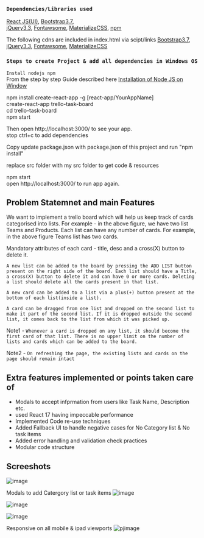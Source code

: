### `Dependencies/Libraries used `

[React JS(UI)](https://reactjs.org/docs/getting-started.html),
[Bootstrap3.7](https://maxcdn.bootstrapcdn.com/bootstrap/3.3.7/js/bootstrap.min.js), <br>
[jQuery3.3](https://ajax.googleapis.com/ajax/libs/jquery/3.3.1/jquery.min.js),
[Fontawsome](https://fontawesome.com/v4.7.0/icons/), 
[MaterializeCSS](https://materializecss.com/getting-started.html),
[npm](https://www.npmjs.com/)

The following cdns are included in index.html via scipt/links
[Bootstrap3.7](https://maxcdn.bootstrapcdn.com/bootstrap/3.3.7/js/bootstrap.min.js),
[jQuery3.3](https://ajax.googleapis.com/ajax/libs/jquery/3.3.1/jquery.min.js),
[Fontawsome](https://fontawesome.com/v4.7.0/icons/), 
[MaterializeCSS](https://cdnjs.cloudflare.com/ajax/libs/materialize/1.0.0/css/materialize.min.css)<br>


### `Steps to create Project & add all dependencies in Windows OS`

`Install nodejs npm ` <br>
From the step by step Guide described here [Installation of Node JS on Window](https://www.geeksforgeeks.org/installation-of-node-js-on-windows/)

npm install create-react-app -g [react-app/YourAppName]<br>
create-react-app trello-task-board<br>
cd trello-task-board<br>
npm start<br>

Then open http://localhost:3000/ to see your app.<br>
stop ctrl+c to add dependencies

Copy update package.json with package.json of this project
and run "npm install"


replace src folder with my src folder to get code & resources<br>

npm start<br>
open http://localhost:3000/ to run app again.


## Problem Statemnet and main Features

We want to implement a trello board which will help us keep track of cards categorised into lists.
For example - in the above figure, we have two list Teams and Products. Each list can have any
number of cards. For example, in the above figure Teams list has two cards.

Mandatory attributes of each card - title, desc and a cross(X) button to delete it.

`A new list can be added to the board by pressing the ADD LIST button present on the right side of the board. Each list should have a Title, a cross(X) button to delete it and can have 0 or more cards. Deleting a list should delete all the cards present in that list.`

`A new card can be added to a list via a plus(+) button present at the bottom of each list(inside a list).`

`A card can be dragged from one list and dropped on the second list to make it part of the second list. If it is dropped outside the second list, it comes back to the list from which it was picked up.`

Note1 - `Whenever a card is dropped on any list, it should become the first card of that list. There is no upper limit on the number of lists and cards which can be added to the board.`

Note2 - `On refreshing the page, the existing lists and cards on the page should remain intact`


## Extra features implemented or points taken care of

- Modals to accept infprmation from users like Task Name, Description etc.
- used React 17 having impeccable performance
- Implemented Code re-use techniques
- Added Fallback UI to handle negative cases for No Category list & No task items
- Added error handling and validation check practices
- Modular code structure

## Screeshots

![image](https://user-images.githubusercontent.com/32532380/118384432-9089e980-b623-11eb-99fe-6373294e23ff.png)

Modals to add Catergory list or task items
![image](https://user-images.githubusercontent.com/32532380/123685392-458f0300-d86c-11eb-9fe4-09334c36cf1a.png)

![image](https://user-images.githubusercontent.com/32532380/118384488-fbd3bb80-b623-11eb-98cb-2334e1ff2612.png)

![image](https://user-images.githubusercontent.com/32532380/123682389-93a20780-d868-11eb-9f75-568ae60d600e.png)

Responsive on all mobile & ipad viewports
![pjimage](https://user-images.githubusercontent.com/32532380/123683720-3018d980-d86a-11eb-978e-1c1e21ec89b6.jpg)







